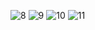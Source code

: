 ![8](https://github.com/user-attachments/assets/04c65613-9f7d-48aa-b374-399b423cce51)
![9](https://github.com/user-attachments/assets/97920419-5d9b-4e0f-85e2-711258d63195)
![10](https://github.com/user-attachments/assets/ee459bb4-69a6-4d7d-834a-0d3d536fb035)
![11](https://github.com/user-attachments/assets/9daa9e71-0aaa-4c82-9298-d2351fff43de)

